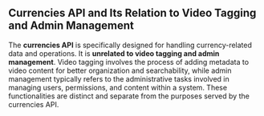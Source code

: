 ## Currencies API and Its Relation to Video Tagging and Admin Management

The **currencies API** is specifically designed for handling currency-related data and operations. It is **unrelated to video tagging and admin management**. Video tagging involves the process of adding metadata to video content for better organization and searchability, while admin management typically refers to the administrative tasks involved in managing users, permissions, and content within a system. These functionalities are distinct and separate from the purposes served by the currencies API.